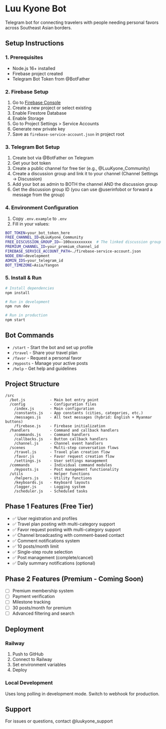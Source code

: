 # Luu Kyone Bot

Telegram bot for connecting travelers with people needing personal favors across Southeast Asian borders.

## Setup Instructions

### 1. Prerequisites
- Node.js 16+ installed
- Firebase project created
- Telegram Bot Token from @BotFather

### 2. Firebase Setup
1. Go to [Firebase Console](https://console.firebase.google.com)
2. Create a new project or select existing
3. Enable Firestore Database
4. Enable Storage
5. Go to Project Settings > Service Accounts
6. Generate new private key
7. Save as `firebase-service-account.json` in project root

### 3. Telegram Bot Setup
1. Create bot via @BotFather on Telegram
2. Get your bot token
3. Create a public channel for free tier (e.g., @LuuKyone_Community)
4. Create a discussion group and link it to your channel (Channel Settings → Discussion)
5. Add your bot as admin to BOTH the channel AND the discussion group
6. Get the discussion group ID (you can use @userinfobot or forward a message from the group)

### 4. Environment Configuration
1. Copy `.env.example` to `.env`
2. Fill in your values:
```bash
BOT_TOKEN=your_bot_token_here
FREE_CHANNEL_ID=@LuuKyone_Community
FREE_DISCUSSION_GROUP_ID=-100xxxxxxxxxx  # The linked discussion group ID
PREMIUM_CHANNEL_ID=your_premium_channel_id
FIREBASE_SERVICE_ACCOUNT_PATH=./firebase-service-account.json
NODE_ENV=development
ADMIN_IDS=your_telegram_id
BOT_TIMEZONE=Asia/Yangon
```

### 5. Install & Run
```bash
# Install dependencies
npm install

# Run in development
npm run dev

# Run in production
npm start
```

## Bot Commands
- `/start` - Start the bot and set up profile
- `/travel` - Share your travel plan
- `/favor` - Request a personal favor
- `/myposts` - Manage your active posts
- `/help` - Get help and guidelines

## Project Structure
```
/src
  /bot.js           - Main bot entry point
  /config           - Configuration files
    /index.js       - Main configuration
    /constants.js   - App constants (cities, categories, etc.)
    /messages.js    - All text messages (hybrid: English + Myanmar buttons)
    /firebase.js    - Firebase initialization
  /handlers         - Command and callback handlers
    /commands.js    - Command handlers
    /callbacks.js   - Button callback handlers
    /channel.js     - Channel event handlers
  /scenes           - Multi-step conversation flows
    /travel.js      - Travel plan creation flow
    /favor.js       - Favor request creation flow
    /settings.js    - User settings management
  /commands         - Individual command modules
    /myposts.js     - Post management functionality
  /utils            - Helper functions
    /helpers.js     - Utility functions
    /keyboards.js   - Keyboard layouts
    /logger.js      - Logging system
    /scheduler.js   - Scheduled tasks
```

## Phase 1 Features (Free Tier)
- ✅ User registration and profiles
- ✅ Travel plan posting with multi-category support
- ✅ Favor request posting with multi-category support
- ✅ Channel broadcasting with comment-based contact
- ✅ Comment notifications system
- ✅ 10 posts/month limit
- ✅ Single-step route selection
- ✅ Post management (complete/cancel)
- ✅ Daily summary notifications (optional)

## Phase 2 Features (Premium - Coming Soon)
- [ ] Premium membership system
- [ ] Payment verification
- [ ] Milestone tracking
- [ ] 30 posts/month for premium
- [ ] Advanced filtering and search

## Deployment

### Railway
1. Push to GitHub
2. Connect to Railway
3. Set environment variables
4. Deploy

### Local Development
Uses long polling in development mode. Switch to webhook for production.

## Support
For issues or questions, contact @luukyone_support